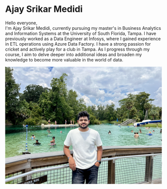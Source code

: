 # Ajay Srikar Medidi

Hello everyone,  
I'm Ajay Srikar Medidi, currently pursuing my master's in Business Analytics and Information Systems at the University of South Florida, Tampa. I have previously worked as a Data Engineer at Infosys, where I gained experience in ETL operations using Azure Data Factory. I have a strong passion for cricket and actively play for a club in Tampa. As I progress through my course, I aim to delve deeper into additional ideas and broaden my knowledge to become more valuable in the world of data.

![Alt text](Ajay.jpeg)
